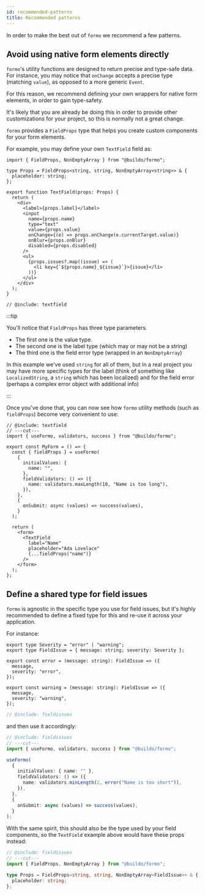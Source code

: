 ```yaml
---
id: recommended-patterns
title: Recommended patterns
---
```


In order to make the best out of `formo` we recommend a few patterns.

## Avoid using native form elements directly

`formo`'s utility functions are designed to return precise and type-safe data.
For instance, you may notice that `onChange` accepts a precise type (matching
`value`), as opposed to a more generic `Event`.

For this reason, we recommend defining your own wrappers for native form
elements, in order to gain type-safety.

It's likely that you are already be doing this in order to provide other
customizations for your project, so this is normally not a great change.

`formo` provides a `FieldProps` type that helps you create custom components for
your form elements.

For example, you may define your own `TextField` field as:

```twoslash include textfield
import { FieldProps, NonEmptyArray } from "@buildo/formo";

type Props = FieldProps<string, string, NonEmptyArray<string>> & {
  placeholder: string;
};

export function TextField(props: Props) {
  return (
    <div>
      <label>{props.label}</label>
      <input
        name={props.name}
        type="text"
        value={props.value}
        onChange={(e) => props.onChange(e.currentTarget.value)}
        onBlur={props.onBlur}
        disabled={props.disabled}
      />
      <ul>
        {props.issues?.map((issue) => (
          <li key={`${props.name}_${issue}`}>{issue}</li>
        ))}
      </ul>
    </div>
  );
}
```

```tsx twoslash
// @include: textfield
```

:::tip

You'll notice that `FieldProps` has three type parameters.

- The first one is the value type.
- The second one is the label type (which may or may not be a string)
- The third one is the field error type (wrapped in an `NonEmptyArray`)

In this example we've used `string` for all of them, but in a real project you
may have more specific types for the label (think of something like
`LocalizedString`, a `string` which has been localized) and for the field error
(perhaps a complex error object with additional info)

:::

Once you've done that, you can now see how `formo` utility methods (such as
`fieldProps`) become very convenient to use:

```tsx twoslash
// @include: textfield
// ---cut---
import { useFormo, validators, success } from "@buildo/formo";

export const MyForm = () => {
  const { fieldProps } = useFormo(
    {
      initialValues: {
        name: "",
      },
      fieldValidators: () => ({
        name: validators.maxLength(10, "Name is too long"),
      }),
    },
    {
      onSubmit: async (values) => success(values),
    }
  );

  return (
    <form>
      <TextField
        label="Name"
        placeholder="Ada Lovelace"
        {...fieldProps("name")}
      />
    </form>
  );
};
```

## Define a shared type for field issues

`formo` is agnostic in the specific type you use for field issues, but it's
highly recommended to define a fixed type for this and re-use it across your
application.

For instance:

```twoslash include fieldissues
export type Severity = "error" | "warning";
export type FieldIssue = { message: string; severity: Severity };

export const error = (message: string): FieldIssue => ({
  message,
  severity: "error",
});

export const warning = (message: string): FieldIssue => ({
  message,
  severity: "warning",
});
```

```ts twoslash
// @include: fieldissues
```

and then use it accordingly:

```ts twoslash
// @include: fieldissues
// ---cut---
import { useFormo, validators, success } from "@buildo/formo";

useFormo(
  {
    initialValues: { name: "" },
    fieldValidators: () => ({
      name: validators.minLength(2, error("Name is too short")),
    }),
  },
  {
    onSubmit: async (values) => success(values),
  }
);
```

With the same spirit, this should also be the type used by your field
components, so the `TextField` example above would have these props instead:

```ts twoslash
// @include: fieldissues
// ---cut---
import { FieldProps, NonEmptyArray } from "@buildo/formo";

type Props = FieldProps<string, string, NonEmptyArray<FieldIssue>> & {
  placeholder: string;
};
```
